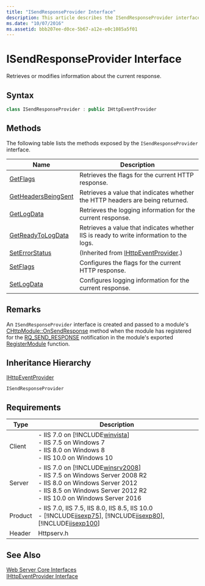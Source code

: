 ```yaml
---
title: "ISendResponseProvider Interface"
description: This article describes the ISendResponseProvider interface and provides the syntax, methods, and requirements.
ms.date: "10/07/2016"
ms.assetid: bbb207ee-d0ce-5b67-a12e-e0c1085a5f01
---
```

# ISendResponseProvider Interface
Retrieves or modifies information about the current response.  
  
## Syntax  
  
```cpp  
class ISendResponseProvider : public IHttpEventProvider  
```  
  
## Methods  
 The following table lists the methods exposed by the `ISendResponseProvider` interface.  
  
|Name|Description|  
|----------|-----------------|  
|[GetFlags](../../web-development-reference/native-code-api-reference/isendresponseprovider-getflags-method.md)|Retrieves the flags for the current HTTP response.|  
|[GetHeadersBeingSent](../../web-development-reference/native-code-api-reference/isendresponseprovider-getheadersbeingsent-method.md)|Retrieves a value that indicates whether the HTTP headers are being returned.|  
|[GetLogData](../../web-development-reference/native-code-api-reference/isendresponseprovider-getlogdata-method.md)|Retrieves the logging information for the current response.|  
|[GetReadyToLogData](../../web-development-reference/native-code-api-reference/isendresponseprovider-getreadytologdata-method.md)|Retrieves a value that indicates whether IIS is ready to write information to the logs.|  
|[SetErrorStatus](../../web-development-reference/native-code-api-reference/ihttpeventprovider-seterrorstatus-method.md)|(Inherited from [IHttpEventProvider](../../web-development-reference/native-code-api-reference/ihttpeventprovider-interface.md).)|  
|[SetFlags](../../web-development-reference/native-code-api-reference/isendresponseprovider-setflags-method.md)|Configures the flags for the current HTTP response.|  
|[SetLogData](../../web-development-reference/native-code-api-reference/isendresponseprovider-setlogdata-method.md)|Configures logging information for the current response.|  
  
## Remarks  
 An `ISendResponseProvider` interface is created and passed to a module's [CHttpModule::OnSendResponse](../../web-development-reference/native-code-api-reference/chttpmodule-onsendresponse-method.md) method when the module has registered for the [RQ_SEND_RESPONSE](../../web-development-reference/native-code-api-reference/request-processing-constants.md) notification in the module's exported [RegisterModule](../../web-development-reference/native-code-api-reference/pfn-registermodule-function.md) function.  
  
## Inheritance Hierarchy  
 [IHttpEventProvider](../../web-development-reference/native-code-api-reference/ihttpeventprovider-interface.md)  
  
 `ISendResponseProvider`  
  
## Requirements  
  
|Type|Description|  
|----------|-----------------|  
|Client|-   IIS 7.0 on [!INCLUDE[winvista](../../wmi-provider/includes/winvista-md.md)]<br />-   IIS 7.5 on Windows 7<br />-   IIS 8.0 on Windows 8<br />-   IIS 10.0 on Windows 10|  
|Server|-   IIS 7.0 on [!INCLUDE[winsrv2008](../../wmi-provider/includes/winsrv2008-md.md)]<br />-   IIS 7.5 on Windows Server 2008 R2<br />-   IIS 8.0 on Windows Server 2012<br />-   IIS 8.5 on Windows Server 2012 R2<br />-   IIS 10.0 on Windows Server 2016|  
|Product|-   IIS 7.0, IIS 7.5, IIS 8.0, IIS 8.5, IIS 10.0<br />-   [!INCLUDE[iisexp75](../../web-development-reference/native-code-api-reference/includes/iisexp75-md.md)], [!INCLUDE[iisexp80](../../web-development-reference/native-code-api-reference/includes/iisexp80-md.md)], [!INCLUDE[iisexp100](../../web-development-reference/native-code-api-reference/includes/iisexp100-md.md)]|  
|Header|Httpserv.h|  
  
## See Also  
 [Web Server Core Interfaces](../../web-development-reference/native-code-api-reference/web-server-core-interfaces.md)   
 [IHttpEventProvider Interface](../../web-development-reference/native-code-api-reference/ihttpeventprovider-interface.md)
